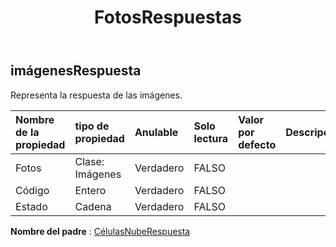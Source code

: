 ﻿---
title: FotosRespuestas
second_title: Aspose.Cells Cloud Documen
type: docs
url: /es/specification/model/picturesresponse/
description: "Aspose.Cells Especificación del modelo de nube: PicturesResponse. Maneje sin esfuerzo Excel y otros documentos de hoja de cálculo con funciones como abrir, generar, editar, dividir, fusionar, comparar y convertir."
kwords: Excel, Office, Hoja de cálculo, Nube REST API, ImágenesRespuesta
weight: 50
---
## **imágenesRespuesta**

 Representa la respuesta de las imágenes.

| Nombre de la propiedad| tipo de propiedad| Anulable| Solo lectura| Valor por defecto| Descripción|
|:- |:- |:- |:- |:- |:- |
| Fotos| Clase: Imágenes| Verdadero| FALSO|||
| Código| Entero| Verdadero| FALSO|||
| Estado| Cadena| Verdadero| FALSO|||

**Nombre del padre** : [CélulasNubeRespuesta](/specification/model/cellscloudresponse)

